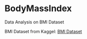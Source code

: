 # BodyMassIndex
Data Analysis on BMI Dataset

BMI Dataset from Kaggel: [BMI Dataset](https://www.kaggle.com/yasserh/bmidataset)
